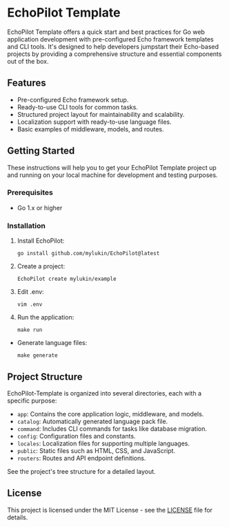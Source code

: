 # EchoPilot Template

EchoPilot Template offers a quick start and best practices for Go web application development with pre-configured Echo framework templates and CLI tools. It's designed to help developers jumpstart their Echo-based projects by providing a comprehensive structure and essential components out of the box.

## Features

- Pre-configured Echo framework setup.
- Ready-to-use CLI tools for common tasks.
- Structured project layout for maintainability and scalability.
- Localization support with ready-to-use language files.
- Basic examples of middleware, models, and routes.

## Getting Started

These instructions will help you to get your EchoPilot Template project up and running on your local machine for development and testing purposes.

### Prerequisites

- Go 1.x or higher

### Installation

1. Install EchoPilot:

   ```
   go install github.com/mylukin/EchoPilot@latest
   ```

2. Create a project:

   ```
   EchoPilot create mylukin/example
   ```

3. Edit .env:

   ```
   vim .env
   ```

4. Run the application:

   ```
   make run
   ```

- Generate language files:

  ```
  make generate
  ```

## Project Structure

EchoPilot-Template is organized into several directories, each with a specific purpose:

- `app`: Contains the core application logic, middleware, and models.
- `catalog`: Automatically generated language pack file.
- `command`: Includes CLI commands for tasks like database migration.
- `config`: Configuration files and constants.
- `locales`: Localization files for supporting multiple languages.
- `public`: Static files such as HTML, CSS, and JavaScript.
- `routers`: Routes and API endpoint definitions.

See the project's tree structure for a detailed layout.

## License

This project is licensed under the MIT License - see the [LICENSE](LICENSE) file for details.
